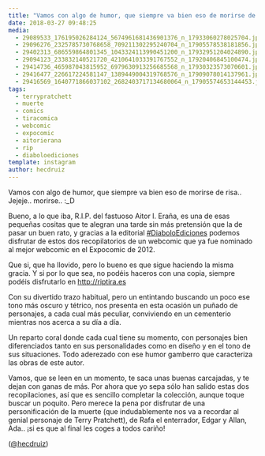 ```yaml
---
title: "Vamos con algo de humor, que siempre va bien eso de morirse de risa.. Jejeje.. morirse.. :_D"
date: 2018-03-27 09:48:25
media: 
  - 29089533_176195026284124_5674961681436901376_n_17933060278025704.jpg
  - 29096276_2325785730768658_709211302295240704_n_17905578538181856.jpg
  - 29402313_686559864801345_1043324113990451200_n_17932951204024890.jpg
  - 29094123_233832140521720_4210641033391767552_n_17920406845100474.jpg
  - 29414736_465987043815952_6979630913256685568_n_17930323573070601.jpg
  - 29416477_226617224581147_1389449004319768576_n_17909078014137961.jpg
  - 29416569_1640771866037102_2682403717134680064_n_17905574653144453.jpg
tags: 
  - terrypratchett
  - muerte
  - comics
  - tiracomica
  - webcomic
  - expocomic
  - aitorierana
  - rip
  - diaboloediciones
template: instagram
author: hecdruiz
---
```


Vamos con algo de humor, que siempre va bien eso de morirse de risa.. Jejeje.. morirse.. :_D

Bueno, a lo que iba, R.I.P. del fastuoso Aitor I. Eraña, es una de esas pequeñas cositas que te alegran una tarde sin más pretensión que la de pasar un buen rato, y gracias a la editorial [#DiaboloEdiciones](/tags/diaboloediciones) podemos disfrutar de estos dos recopilatorios de un webcomic que ya fue nominado al mejor webcomic en el Expocomic de 2012.

Que si, que ha llovido, pero lo bueno es que sigue haciendo la misma gracia. Y si por lo que sea, no podéis haceros con una copia, siempre podéis disfrutarlo en <http://riptira.es>

Con su divertido trazo habitual, pero un entintando buscando un poco ese tono más oscuro y tétrico, nos presenta en esta ocasión un puñado de personajes, a cada cual más peculiar, conviviendo en un cementerio mientras nos acerca a su día a día.

Un reparto coral donde cada cual tiene su momento, con personajes bien diferenciados tanto en sus personalidades como en diseño y en el tono de sus situaciones. Todo aderezado con ese humor gamberro que caracteriza las obras de este autor.

Vamos, que se leen en un momento, te saca unas buenas carcajadas, y te dejan con ganas de más. Por ahora que yo sepa sólo han salido estas dos recopilaciones, así que es sencillo completar la colección, aunque toque buscar un poquito. Pero merece la pena por disfrutar de una personificación de la muerte (que indudablemente nos va a recordar al genial personaje de Terry Pratchett), de Rafa el enterrador, Edgar y Allan, Ada.. ¡si es que al final les coges a todos cariño!

([@hecdruiz](https://instagram.com/hecdruiz))
